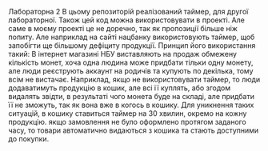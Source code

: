 Лабораторна 2 В цьому репозиторій реалізований таймер, для другої лабораторної.
Також цей код можна використовувати в проекті. Але саме в моєму проекті це не
доречно, так як пропозиції більше ніж попиту. Але наприклад на сайті нацбанку
використовують таймер, щоб запобігти ще більшому дефіциту продукції. Принцип
його використання такий: В інтернет магазині НБУ виставляють на продаж обмежену
кількість монет, хоча одна людина може придбати тільки одну монету, але люди
реєструють аккаунт на родичів та купують по декілька, тому всім не вистачає.
Наприклад, якщо не використовувати таймер, то люди додаватимуть продукцію в
кошик, але всі її куплять, або згодом видалять звідти, в результаті чого монета
буде на складі, але придбати її не зможуть, так як вона вже в когось в кошику.
Для уникнення таких ситуацій, в кошику ставиться таймер на 30 хвилин, окремо на
кожну продукцію. якщо замовлення не було оформлено протягом заданого часу, то
товари автоматично видаються з кошика та стають доступними до покупки.
